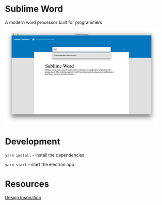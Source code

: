 # Sublime Word
A modern word processor built for programmers

<p>
	<img src='./docs/Beta Page.png' alt='Screenshot of SublimeWord' />
</p>

# Development
```yarn install``` - install the dependencies

```yarn start``` - start the electron app

# Resources
[Design Inspiration](https://www.behance.net/gallery/34788595/Google-Docs-Material-Design-Concept)